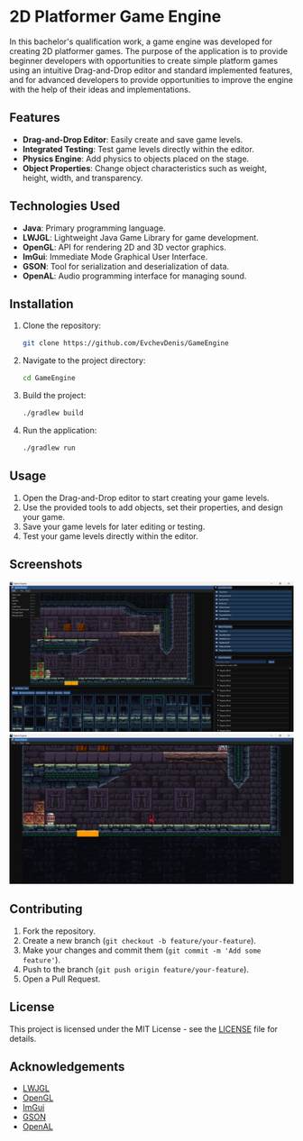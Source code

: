 # 2D Platformer Game Engine

In this bachelor's qualification work, a game engine was developed for creating 2D platformer games. The purpose of the application is to provide beginner developers with opportunities to create simple platform games using an intuitive Drag-and-Drop editor and standard implemented features, and for advanced developers to provide opportunities to improve the engine with the help of their ideas and implementations.

## Features

- **Drag-and-Drop Editor**: Easily create and save game levels.
- **Integrated Testing**: Test game levels directly within the editor.
- **Physics Engine**: Add physics to objects placed on the stage.
- **Object Properties**: Change object characteristics such as weight, height, width, and transparency.

## Technologies Used

- **Java**: Primary programming language.
- **LWJGL**: Lightweight Java Game Library for game development.
- **OpenGL**: API for rendering 2D and 3D vector graphics.
- **ImGui**: Immediate Mode Graphical User Interface.
- **GSON**: Tool for serialization and deserialization of data.
- **OpenAL**: Audio programming interface for managing sound.

## Installation

1. Clone the repository:
    ```bash
    git clone https://github.com/EvchevDenis/GameEngine
    ```
2. Navigate to the project directory:
    ```bash
    cd GameEngine
    ```
3. Build the project:
    ```bash
    ./gradlew build
    ```
4. Run the application:
    ```bash
    ./gradlew run
    ```

## Usage

1. Open the Drag-and-Drop editor to start creating your game levels.
2. Use the provided tools to add objects, set their properties, and design your game.
3. Save your game levels for later editing or testing.
4. Test your game levels directly within the editor.

## Screenshots

![Screenshot 1](assets/screenshots/application_appearance_1.png)
![Screenshot 2](assets/screenshots/application_appearance_2.png)

## Contributing

1. Fork the repository.
2. Create a new branch (`git checkout -b feature/your-feature`).
3. Make your changes and commit them (`git commit -m 'Add some feature'`).
4. Push to the branch (`git push origin feature/your-feature`).
5. Open a Pull Request.

## License

This project is licensed under the MIT License - see the [LICENSE](LICENSE.md) file for details.

## Acknowledgements

- [LWJGL](https://www.lwjgl.org/)
- [OpenGL](https://www.opengl.org/)
- [ImGui](https://github.com/ocornut/imgui)
- [GSON](https://github.com/google/gson)
- [OpenAL](https://www.openal.org/)
